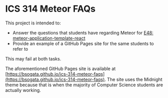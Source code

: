 # ICS 314 Meteor FAQs

This project is intended to:

* Answer the questions that students have regarding Meteor for [E48: meteor-application-template-react](http://courses.ics.hawaii.edu/ics314s19/morea/meteor-2/experience-meteor-application-template-react.html)
* Provide an example of a GitHub Pages site for the same students to refer to

This may fail at both tasks.

The aforementioned GitHub Pages site is available at [https://bsogata.github.io/ics-314-meteor-faqs](https://bsogata.github.io/ics-314-meteor-faqs).  The site uses the Midnight theme because that is when the majority of Computer Science students are actually working.
